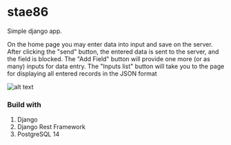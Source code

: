 # stae86

Simple django app.  

On the home page you may enter data into input and save on the server. After clicking the "send" button, the entered data is sent to the server, and the field is blocked. The "Add Field" button will provide one more (or as many) inputs for data entry. The "Inputs list" button will take you to the page for displaying all entered records in the JSON format  

![alt text](/assets/docs.PNG)


### Build with
1. Django
2. Django Rest Framework
3. PostgreSQL 14

